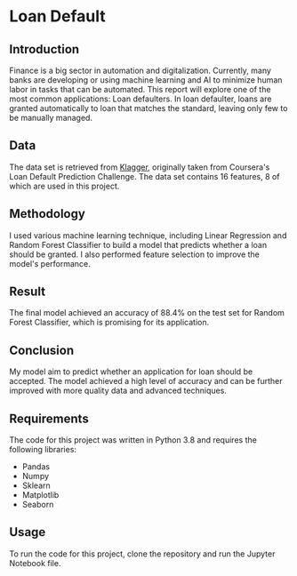 # Loan Default
## Introduction
Finance is a big sector in automation and digitalization. Currently, many banks are developing or using machine learning and AI to minimize human labor in tasks that can be automated. This report will explore one of the most common applications: Loan defaulters. In loan defaulter, loans are granted automatically to loan that matches the standard, leaving only few to be manually managed.

## Data
The data set is retrieved from [Klagger](https://www.kaggle.com/datasets/nikhil1e9/loan-default), originally taken from Coursera's Loan Default Prediction Challenge. The data set contains 16 features, 8 of which are used in this project.

## Methodology 
I used various machine learning technique, including Linear Regression and Random Forest Classifier to build a model that predicts whether a loan should be granted. I also performed feature selection to improve the model's performance.

## Result 
The final model achieved an accuracy of 88.4% on the test set for Random Forest Classifier, which is promising for its application.

## Conclusion
My model aim to predict whether an application for loan should be accepted. The model achieved a high level of accuracy and can be further improved with more quality data and advanced techniques.

## Requirements
The code for this project was written in Python 3.8 and requires the following libraries:
- Pandas
- Numpy
- Sklearn
- Matplotlib
- Seaborn

## Usage 
To run the code for this project, clone the repository and run the Jupyter Notebook file.
